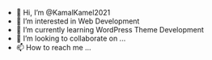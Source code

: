 - 👋 Hi, I’m @KamalKamel2021
- 👀 I’m interested in Web Development
- 🌱 I’m currently learning WordPress Theme Development
- 💞️ I’m looking to collaborate on ...
- 📫 How to reach me ...

<!---
KamalKamel2021/KamalKamel2021 is a ✨ special ✨ repository because its `README.md` (this file) appears on your GitHub profile.
You can click the Preview link to take a look at your changes.
--->
